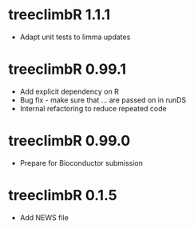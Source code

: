 # treeclimbR 1.1.1

* Adapt unit tests to limma updates

# treeclimbR 0.99.1

* Add explicit dependency on R
* Bug fix - make sure that ... are passed on in runDS
* Internal refactoring to reduce repeated code

# treeclimbR 0.99.0

* Prepare for Bioconductor submission

# treeclimbR 0.1.5

* Add NEWS file
